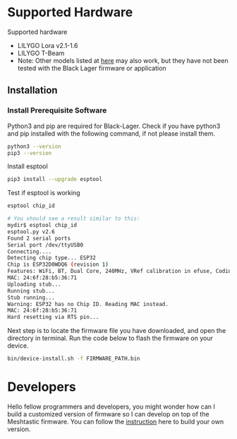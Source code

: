 # Supported Hardware

Supported hardware
- LILYGO Lora v2.1-1.6
- LILYGO T-Beam
- Note: Other models listed at [here](https://meshtastic.org/docs/supported-hardware) may also work, but they have not been tested with the Black Lager firmware or application

## Installation
### Install Prerequisite Software
Python3 and pip are required for Black-Lager. Check if you have python3 and pip installed with the following command, if not please install them.

```bash
python3 --version
pip3 --version
```
Install esptool
```bash
pip3 install --upgrade esptool
```
Test if esptool is working
```bash
esptool chip_id
```
```bash
# You should see a result similar to this:
mydir$ esptool chip_id
esptool.py v2.6
Found 2 serial ports
Serial port /dev/ttyUSB0
Connecting....
Detecting chip type... ESP32
Chip is ESP32D0WDQ6 (revision 1)
Features: WiFi, BT, Dual Core, 240MHz, VRef calibration in efuse, Coding Scheme None
MAC: 24:6f:28:b5:36:71
Uploading stub...
Running stub...
Stub running...
Warning: ESP32 has no Chip ID. Reading MAC instead.
MAC: 24:6f:28:b5:36:71
Hard resetting via RTS pin...
```

Next step is to locate the firmware file you have downloaded, and open the directory in terminal. Run the code below to flash the firmware on your device.

```bash
bin/device-install.sh -f FIRMWARE_PATH.bin
```

# Developers
Hello fellow programmers and developers, you might wonder how can I build a customized version of firmware so I can develop on top of the Meshtastic firmware. You can follow the [instruction](https://meshtastic.org/docs/development/firmware/build) here to build your own version.
